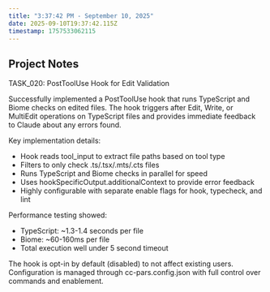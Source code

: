 ```yaml
---
title: "3:37:42 PM - September 10, 2025"
date: 2025-09-10T19:37:42.115Z
timestamp: 1757533062115
---
```


## Project Notes

TASK_020: PostToolUse Hook for Edit Validation

Successfully implemented a PostToolUse hook that runs TypeScript and Biome checks on edited files. The hook triggers after Edit, Write, or MultiEdit operations on TypeScript files and provides immediate feedback to Claude about any errors found.

Key implementation details:
- Hook reads tool_input to extract file paths based on tool type
- Filters to only check .ts/.tsx/.mts/.cts files
- Runs TypeScript and Biome checks in parallel for speed
- Uses hookSpecificOutput.additionalContext to provide error feedback
- Highly configurable with separate enable flags for hook, typecheck, and lint

Performance testing showed:
- TypeScript: ~1.3-1.4 seconds per file
- Biome: ~60-160ms per file
- Total execution well under 5 second timeout

The hook is opt-in by default (disabled) to not affect existing users. Configuration is managed through cc-pars.config.json with full control over commands and enablement.
